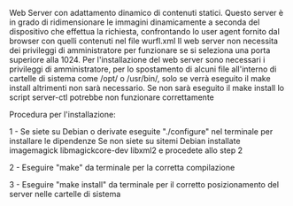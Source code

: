 Web Server con adattamento dinamico di contenuti statici.
Questo server è in grado di ridimensionare le immagini dinamicamente a seconda del dispositivo che effettua la richiesta, confrontando lo user agent fornito dal browser con quelli contenuti nel file wurfl.xml
Il web server non necessita dei privileggi di amministratore per funzionare se si seleziona una porta superiore alla 1024.
Per l'installazione del web server sono necessari i privileggi di amministratore, per lo spostamento di alcuni file all'interno di cartelle di sistema come /opt/ o /usr/bin/, solo se verrà eseguito il make install altrimenti non sarà necessario.
Se non sarà eseguito il make install lo script server-ctl potrebbe non funzionare correttamente

Procedura per l'installazione:


1 - Se siete su Debian o derivate eseguite "./configure" nel terminale per installare le dipendenze
    Se non siete su sitemi Debian installate imagemagick libmagickcore-dev libxml2 e procedete allo step 2

2 - Eseguire "make" da terminale per la corretta compilazione

3 - Eseguire "make install" da terminale per il corretto posizionamento del server nelle cartelle di sistema
